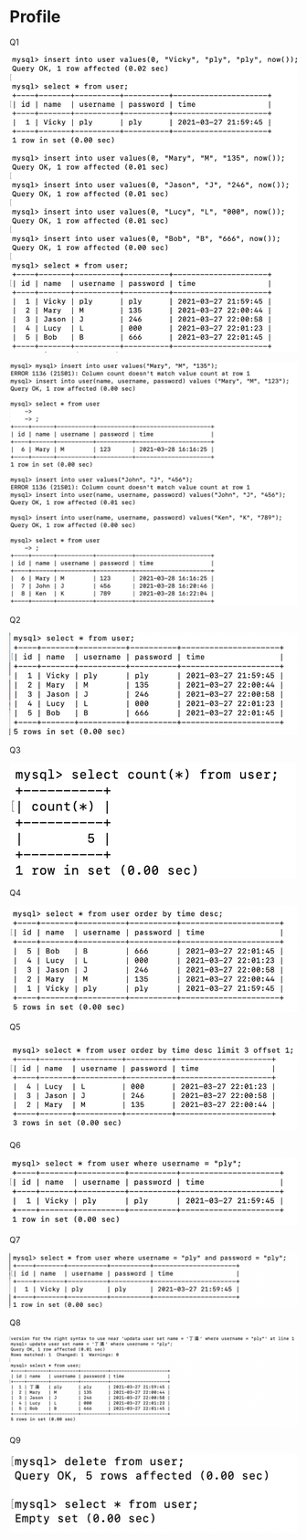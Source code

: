 # Profile
Q1

![image](https://github.com/janethuang82/Profile/blob/main/W5/1.png)

![image](https://github.com/janethuang82/Profile/blob/main/W5/1-1.png)

Q2

![image](https://github.com/janethuang82/Profile/blob/main/W5/2.png)

Q3

![image](https://github.com/janethuang82/Profile/blob/main/W5/3.png)

Q4

![image](https://github.com/janethuang82/Profile/blob/main/W5/4.png)

Q5

![image](https://github.com/janethuang82/Profile/blob/main/W5/5.png)

Q6

![image](https://github.com/janethuang82/Profile/blob/main/W5/6.png)

Q7

![image](https://github.com/janethuang82/Profile/blob/main/W5/7.png)

Q8

![image](https://github.com/janethuang82/Profile/blob/main/W5/8.png)

Q9

![image](https://github.com/janethuang82/Profile/blob/main/W5/9.png)
